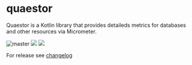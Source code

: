 # quaestor

Quaestor is a Kotlin library that provides detaileds metrics for databases and other resources via Micrometer.

![master](https://github.com/sksamuel/quaestor/workflows/master/badge.svg)
[<img src="https://img.shields.io/maven-central/v/com.sksamuel.quaestor/quaestor-postgres.svg?label=latest%20release"/>](http://search.maven.org/#search%7Cga%7C1%7Cquaestor)
[<img src="https://img.shields.io/nexus/s/https/oss.sonatype.org/com.sksamuel.quaestor/quaestor-postgres.svg?label=latest%20snapshot&style=plastic"/>](https://oss.sonatype.org/content/repositories/snapshots/com/sksamuel/quaestor/)

For release see [changelog](changelog.md)
